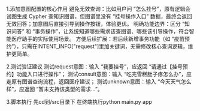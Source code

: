 1.添加意图配置的核心作用
避免无效查询：比如用户问 “怎么挂号”，原有逻辑会试图生成 Cypher 查知识图谱，但图谱里没有 “挂号操作入口” 数据，最终会返回无效回答；加意图后直接引导到操作按钮，体验更优。
明确功能边界：区分 “知识问答” 和 “事务操作”，让系统知道哪些需求该查图谱、哪些该引导操作，符合智能医疗助手的实际使用场景。
方便后续扩展：若后续新增事务功能（如 “疫苗预约”），只需在INTENT_INFO["request"]里加关键词，无需修改核心查询逻辑，维护更简单。

2.测试验证建议
测试request意图：输入 “我要挂号”，应返回 “请通过【挂号预约】功能入口进行操作”；
测试consult意图：输入 “吃完雪糕肚子疼怎么办”，应走原有图谱查询流程，返回医疗建议；
测试unknown意图：输入 “今天天气怎么样”，应返回 “暂未支持该类型的需求...”。

3.脚本执行
先cd到/src目录下 在终端执行python main.py app
